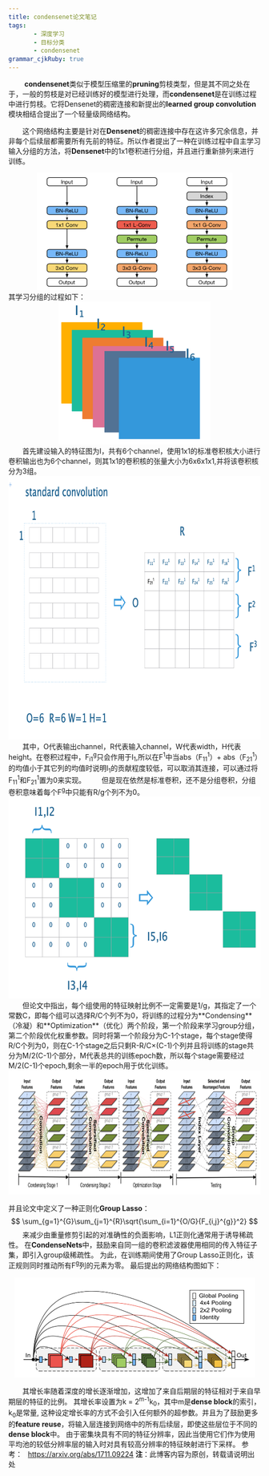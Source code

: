 ```yaml
---
title: condensenet论文笔记
tags: 
       - 深度学习
       - 目标分类
       - condensenet
grammar_cjkRuby: true
---
```



&ensp;&ensp;&ensp;&ensp; **condensenet**类似于模型压缩里的**pruning**剪枝类型，但是其不同之处在于，一般的剪枝是对已经训练好的模型进行处理，而**condensenet**是在训练过程中进行剪枝。它将Densenet的稠密连接和新提出的**learned group convolution**模块相结合提出了一个轻量级网络结构。
<!--more-->
&ensp;&ensp;&ensp;&ensp;这个网络结构主要是针对在**Densenet**的稠密连接中存在这许多冗余信息，并非每个后续层都需要所有先前的特征。所以作者提出了一种在训练过程中自主学习输入分组的方法，将**Densenet**中的1x1卷积进行分组，并且进行重新排列来进行训练。
<div align=center><img src="./images/condensenet_4.png" width = "391" height = "234" align=center/></div>
其学习分组的过程如下：

<div align=center><img src="./images/condensenet_1.png" width = "303" height = "285" align=center/></div>
&ensp;&ensp;&ensp;&ensp;首先建设输入的特征图为I，共有6个channel，使用1x1的标准卷积核大小进行卷积输出也为6个channel，则其1x1的卷积核的张量大小为6x6x1x1,并将该卷积核分为3组。

<div align=center><img src="./images/condensenet_2.png" width = "766" height = "527" align=center/></div>
&ensp;&ensp;&ensp;&ensp;其中，O代表输出channel，R代表输入channel，W代表width，H代表height。在卷积过程中，F<sub>i1</sub><sup>g</sup>只会作用于I<sub>1</sub>,所以在F<sup>1</sup>中当abs（F<sub>11</sub><sup>1</sup>）+ abs（F<sub>21</sub><sup>1</sup>）的均值小于其它列的均值时说明I<sub>1</sub>的贡献程度较低，可以取消其连接，可以通过将F<sub>11</sub><sup>1</sup>和F<sub>21</sub><sup>1</sup>置为0来实现。
&ensp;&ensp;&ensp;&ensp;但是现在依然是标准卷积，还不是分组卷积，分组卷积意味着每个F<sup>g</sup>中只能有R/g个列不为0。

<div align=center><img src="./images/condensenet_3.png" width = "621" height = "404" align=center/></div>
&ensp;&ensp;&ensp;&ensp;但论文中指出，每个组使用的特征映射比例不一定需要是1/g，其指定了一个常数C，即每个组可以选择R/C个列不为0，将训练的过程分为**Condensing**（冷凝）和**Optimization**（优化）两个阶段，第一个阶段来学习group分组，第二个阶段优化权重参数。同时将第一个阶段分为C-1个stage，每个stage使得R/C个列为0，则在C-1个stage之后只剩R-R/C&times;(C-1)个列并且将训练的stage共分为M/2(C-1)个部分，M代表总共的训练epoch数，所以每个stage需要经过M/2(C-1)个epoch,剩余一半的epoch用于优化训练。

<div align=center><img src="./images/condensenet_5.png" width = "966" height = "248" align=center/></div>

并且论文中定义了一种正则化**Group Lasso**：
$$ \sum_{g=1}^{G}\sum_{j=1}^{R}\sqrt{\sum_{i=1}^{O/G}{F_{i,j}^{g}}^2} $$
&ensp;&ensp;&ensp;&ensp;来减少由重量修剪引起的对准确性的负面影响，L1正则化通常用于诱导稀疏性。 在**CondenseNets**中，鼓励来自同一组的卷积滤波器使用相同的传入特征子集，即引入group级稀疏性。 为此，在训练期间使用了Group Lasso正则化，该正规则同时推动所有F<sup>g</sup>列的元素为零。
最后提出的网络结构图如下：

<div align=center><img src="./images/condensenet_6.png" width = "481" height = "200" align=center/></div>

&ensp;&ensp;&ensp;&ensp;其增长率随着深度的增长逐渐增加，这增加了来自后期层的特征相对于来自早期层的特征的比例。 其增长率设置为k = 2<sup>m-1</sup>k<sub>0</sub>，其中m是**dense block**的索引，k<sub>0</sub>是常量, 这种设定增长率的方式不会引入任何额外的超参数。并且为了鼓励更多的**feature reuse**，将输入层连接到网络中的所有后续层，即使这些层位于不同的**dense block**中。 由于密集块具有不同的特征分辨率，因此当使用它们作为使用平均池的较低分辨率层的输入时对具有较高分辨率的特征映射进行下采样。
参考：
  &ensp;https://arxiv.org/abs/1711.09224
 **注**：此博客内容为原创，转载请说明出处
